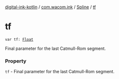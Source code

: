[digital-ink-kotlin](../../index.md) / [com.wacom.ink](../index.md) / [Spline](index.md) / [tf](./tf.md)

# tf

`var tf: `[`Float`](https://kotlinlang.org/api/latest/jvm/stdlib/kotlin/-float/index.html)

Final parameter for the last Catmull-Rom segment.

### Property

`tf` - Final parameter for the last Catmull-Rom segment.